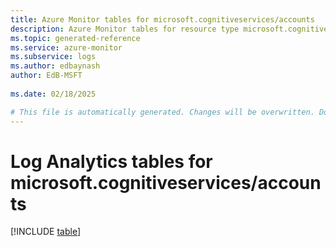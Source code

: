 ```yaml
---
title: Azure Monitor tables for microsoft.cognitiveservices/accounts
description: Azure Monitor tables for resource type microsoft.cognitiveservices/accounts
ms.topic: generated-reference
ms.service: azure-monitor
ms.subservice: logs
ms.author: edbaynash
author: EdB-MSFT
   
ms.date: 02/18/2025

# This file is automatically generated. Changes will be overwritten. Do not change this file directly.
---
```


# Log Analytics tables for microsoft.cognitiveservices/accounts  

[!INCLUDE [table](~/reusable-content/ce-skilling/azure/includes/azure-monitor/reference/tables/microsoft-cognitiveservices_accounts-include.md)]


